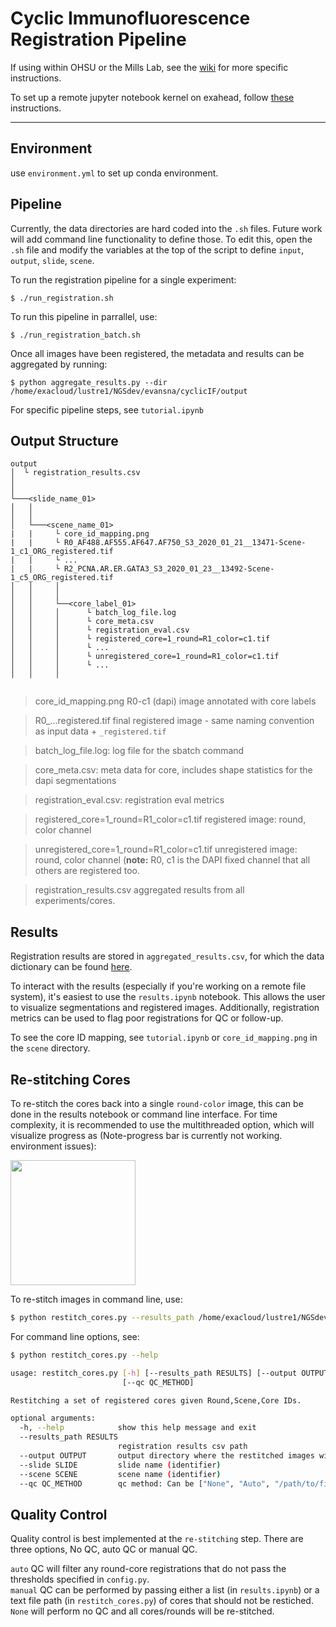 # Cyclic Immunofluorescence Registration Pipeline

If using within OHSU or the Mills Lab, see the [wiki](https://github.com/nathanieljevans/cyclicIF_registration/wiki/Mills-Lab-Example) for more specific instructions. 

To set up a remote jupyter notebook kernel on exahead, follow [these](https://github.com/nathanieljevans/cyclicIF_registration/wiki/Exahead-Jupyter-Kernel-Instructions) instructions. 

--- 

## Environment 

use `environment.yml` to set up conda environment. 

## Pipeline 

Currently, the data directories are hard coded into the `.sh` files. Future work will add command line functionality to define those. To edit this, open the `.sh` file and modify the variables at the top of the script to define `input`, `output`, `slide`, `scene`.

To run the registration pipeline for a single experiment: 

```$ ./run_registration.sh```

To run this pipeline in parrallel, use: 

```$ ./run_registration_batch.sh```
 
Once all images have been registered, the metadata and results can be aggregated by running: 

```$ python aggregate_results.py --dir /home/exacloud/lustre1/NGSdev/evansna/cyclicIF/output```
 
For specific pipeline steps, see `tutorial.ipynb` 

## Output Structure

```
output
│  └ registration_results.csv 
│       
│
└───<slide_name_01>
│   │
│   │       
│   └───<scene_name_01>
|   |     └ core_id_mapping.png
|   |     └ R0_AF488.AF555.AF647.AF750_S3_2020_01_21__13471-Scene-1_c1_ORG_registered.tif
|   |     └ ... 
|   |     └ R2_PCNA.AR.ER.GATA3_S3_2020_01_23__13492-Scene-1_c5_ORG_registered.tif
│   │     │   
│   │     │
│   │     └──<core_label_01>
│   │     │      └ batch_log_file.log
│   │     │      └ core_meta.csv
│   │     │      └ registration_eval.csv
│   │     │      └ registered_core=1_round=R1_color=c1.tif
│   │     │      └ ...
│   │     │      └ unregistered_core=1_round=R1_color=c1.tif
│   │     │      └ ...
│   │     │
       
```

> core_id_mapping.png                         R0-c1 (dapi) image annotated with core labels   

> R0_...registered.tif                       final registered image - same naming convention as input data + `_registered.tif`  

> batch_log_file.log:                         log file for the sbatch command   

> core_meta.csv:                              meta data for core, includes shape statistics for the dapi segmentations   

> registration_eval.csv:                      registration eval metrics  

> registered_core=1_round=R1_color=c1.tif     registered image: round, color channel  

> unregistered_core=1_round=R1_color=c1.tif   unregistered image: round, color channel (**note:** R0, c1 is the DAPI fixed channel that all others are registered too.   

> registration_results.csv                    aggregated results from all experiments/cores.   


## Results 

Registration results are stored in `aggregated_results.csv`, for which the data dictionary can be found [here](https://github.com/nathanieljevans/cyclicIF_registration/blob/master/workflow/libs/data_dict.csv). 

To interact with the results (especially if you're working on a remote file system), it's easiest to use the `results.ipynb` notebook. This allows the user to visualize segmentations and registered images. Additionally, registration metrics can be used to flag poor registrations for QC or follow-up. 

To see the core ID mapping, see `tutorial.ipynb` or `core_id_mapping.png` in the `scene` directory. 

## Re-stitching Cores

To re-stitch the cores back into a single `round-color` image, this can be done in the results notebook or command line interface. For time complexity, it is recommended to use the multithreaded option, which will visualize progress as (Note-progress bar is currently not working. environment issues): 

<img src="img_stitching_prog2.gif" width="200">

To re-stitch images in command line, use: 

```bash 
$ python restitch_cores.py --results_path /home/exacloud/lustre1/NGSdev/evansna/cyclicIF/output/aggregated_results.csv --output /home/exacloud/lustre1/NGSdev/evansna/cyclicIF/output/S3/Scene-1/ --slide S3 --scene Scene-1 --qc None
```

For command line options, see: 
```bash
$ python restitch_cores.py --help

usage: restitch_cores.py [-h] [--results_path RESULTS] [--output OUTPUT] [--slide SLIDE] [--scene SCENE]
                         [--qc QC_METHOD]

Restitching a set of registered cores given Round,Scene,Core IDs.

optional arguments:
  -h, --help            show this help message and exit
  --results_path RESULTS
                        registration results csv path
  --output OUTPUT       output directory where the restitched images will be written to disk.
  --slide SLIDE         slide name (identifier)
  --scene SCENE         scene name (identifier)
  --qc QC_METHOD        qc method: Can be ["None", "Auto", "/path/to/file/with/line/sep/core/ids/to/filter"]
```

## Quality Control 

Quality control is best implemented at the `re-stitching` step. There are three options, No QC, auto QC or manual QC.   

`auto` QC will filter any round-core registrations that do not pass the thresholds specified in `config.py`.   
`manual` QC can be performed by passing either a list (in `results.ipynb`) or a text file path (in `restitch_cores.py`) of cores that should not be restiched.   
`None` will perform no QC and all cores/rounds will be re-stitched.   

 
